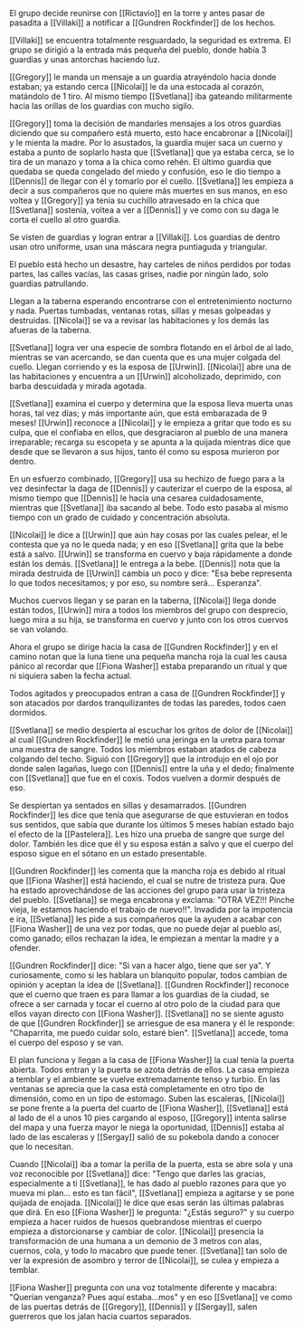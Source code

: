 El grupo decide reunirse con [[Rictavio]] en la torre y antes pasar de pasadita a [[Villaki]] a notificar a [[Gundren Rockfinder]] de los hechos.

[[Villaki]] se encuentra totalmente resguardado, la seguridad es extrema. El grupo se dirigió a la entrada más pequeña del pueblo, donde había 3 guardias y unas antorchas haciendo luz.

[[Gregory]] le manda un mensaje a un guardia atrayéndolo hacia donde estaban; ya estando cerca [[Nicolai]] le da una estocada al corazón, matándolo de 1 tiro. Al mismo tiempo [[Svetlana]] iba gateando militarmente hacia las orillas de los guardias con mucho sigilo.

[[Gregory]] toma la decisión de mandarles mensajes a los otros guardias diciendo que su compañero está muerto, esto hace encabronar a [[Nicolai]] y le mienta la madre. Por lo asustados, la guardia mujer saca un cuerno y estaba a punto de soplarlo hasta que [[Svetlana]] que ya estaba cerca, se lo tira de un manazo y toma a la chica como rehén. El último guardia que quedaba se queda congelado del miedo y confusión, eso le dio tiempo a [[Dennis]] de llegar con él y tomarlo por el cuello. [[Svetlana]] les empieza a decir a sus compañeros que no quiere más muertes en sus manos, en eso voltea y [[Gregory]] ya tenía su cuchillo atravesado en la chica que [[Svetlana]] sostenía, voltea a ver a [[Dennis]] y ve como con su daga le corta el cuello al otro guardia.

Se visten de guardias y logran entrar a [[Villaki]]. Los guardias de dentro usan otro uniforme, usan una máscara negra puntiaguda y triangular.

El pueblo está hecho un desastre, hay carteles de niños perdidos por todas partes, las calles vacías, las casas grises, nadie por ningún lado, solo guardias patrullando.

Llegan a la taberna esperando encontrarse con el entretenimiento nocturno y nada. Puertas tumbadas, ventanas rotas, sillas y mesas golpeadas y destruidas. [[Nicolai]] se va a revisar las habitaciones y los demás las afueras de la taberna.

[[Svetlana]] logra ver una especie de sombra flotando en el árbol de al lado, mientras se van acercando, se dan cuenta que es una mujer colgada del cuello. Llegan corriendo y es la esposa de [[Urwin]]. [[Nicolai]] abre una de las habitaciones y encuentra a un [[Urwin]] alcoholizado, deprimido, con barba descuidada y mirada agotada.

[[Svetlana]] examina el cuerpo y determina que la esposa lleva muerta unas horas, tal vez días; y más importante aún, que está embarazada de 9 meses! [[Urwin]] reconoce a [[Nicolai]] y le empieza a gritar que todo es su culpa, que el confiaba en ellos, que desgraciaron al pueblo de una manera irreparable; recarga su escopeta y se apunta a la quijada mientras dice que desde que se llevaron a sus hijos, tanto él como su esposa murieron por dentro.

En un esfuerzo combinado, [[Gregory]] usa su hechizo de fuego para a la vez desinfectar la daga de [[Dennis]] y cauterizar el cuerpo de la esposa, al mismo tiempo que [[Dennis]] le hacia una cesarea cuidadosamente, mientras que [[Svetlana]] iba sacando al bebe. Todo esto pasaba al mismo tiempo con un grado de cuidado y concentración absoluta.

[[Nicolai]] le dice a [[Urwin]] que aún hay cosas por las cuales pelear, el le contesta que ya no le queda nada; y en eso [[Svetlana]] grita que la bebe está a salvo. [[Urwin]] se transforma en cuervo y baja rápidamente a donde están los demás. [[Svetlana]] le entrega a la bebe. [[Dennis]] nota que la mirada destruida de [[Urwin]] cambia un poco y dice: "Esa bebe representa lo que todos necesitamos; y por eso, su nombre será... Esperanza".

Muchos cuervos llegan y se paran en la taberna, [[Nicolai]] llega donde están todos, [[Urwin]] mira a todos los miembros del grupo con desprecio, luego mira a su hija, se transforma en cuervo y junto con los otros cuervos se van volando.

Ahora el grupo se dirige hacia la casa de [[Gundren Rockfinder]] y en el camino notan que la luna tiene una pequeña mancha roja la cual les causa pánico al recordar que [[Fiona Washer]] estaba preparando un ritual y que ni siquiera saben la fecha actual.

Todos agitados y preocupados entran a casa de [[Gundren Rockfinder]] y son atacados por dardos tranquilizantes de todas las paredes, todos caen dormidos.

[[Svetlana]] se medio despierta al escuchar los gritos de dolor de [[Nicolai]] al cual [[Gundren Rockfinder]] le metió una jeringa en la uretra para tomar una muestra de sangre. Todos los miembros estaban atados de cabeza colgando del techo. Siguió con [[Gregory]] que la introdujo en el ojo por donde salen lagañas, luego con [[Dennis]] entre la uña y el dedo; finalmente con [[Svetlana]] que fue en el coxis. Todos vuelven a dormir después de eso.

Se despiertan ya sentados en sillas y desamarrados. [[Gundren Rockfinder]] les dice que tenía que asegurarse de que estuvieran en todos sus sentidos, que sabía que durante los últimos 5 meses habían estado bajo el efecto de la [[Pastelera]]. Les hizo una prueba de sangre que surge del dolor. También les dice que él y su esposa están a salvo y que el cuerpo del esposo sigue en el sótano en un estado presentable.

[[Gundren Rockfinder]] les comenta que la mancha roja es debido al ritual que [[Fiona Washer]] está haciendo, el cual se nutre de tristeza pura. Que ha estado aprovechándose de las acciones del grupo para usar la tristeza del pueblo. [[Svetlana]] se mega encabrona y exclama: "OTRA VEZ!!! Pinche vieja, le estamos haciendo el trabajo de nuevo!!". Invadida por la impotencia e ira, [[Svetlana]] les pide a sus compañeros que la ayuden a acabar con [[Fiona Washer]] de una vez por todas, que no puede dejar al pueblo así, como ganado; ellos rechazan la idea, le empiezan a mentar la madre y a ofender.

[[Gundren Rockfinder]] dice: "Si van a hacer algo, tiene que ser ya". Y curiosamente, como si les hablara un blanquito popular, todos cambian de opinión y aceptan la idea de [[Svetlana]]. [[Gundren Rockfinder]] reconoce que el cuerno que traen es para llamar a los guardias de la ciudad, se ofrece a ser carnada y tocar el cuerno al otro polo de la ciudad para que ellos vayan directo con [[Fiona Washer]]. [[Svetlana]] no se siente agusto de que [[Gundren Rockfinder]] se arriesgue de esa manera y él le responde: "Chaparrita, me puedo cuidar solo, estaré bien". [[Svetlana]] accede, toma el cuerpo del esposo y se van.

El plan funciona y llegan a la casa de [[Fiona Washer]] la cual tenía la puerta abierta. Todos entran y la puerta se azota detrás de ellos. La casa empieza a temblar y el ambiente se vuelve extremadamente tenso y turbio. En las ventanas se aprecia que la casa está completamente en otro tipo de dimensión, como en un tipo de estomago. Suben las escaleras, [[Nicolai]] se pone frente a la puerta del cuarto de [[Fiona Washer]], [[Svetlana]] está al lado de él a unos 10 pies cargando al esposo, [[Gregory]] intenta salirse del mapa y una fuerza mayor le niega la oportunidad, [[Dennis]] estaba al lado de las escaleras y [[Sergay]] salió de su pokebola dando a conocer que lo necesitan.

Cuando [[Nicolai]] iba a tomar la perilla de la puerta, esta se abre sola y una voz reconocible por [[Svetlana]] dice: "Tengo que darles las gracias, especialmente a ti [[Svetlana]], le has dado al pueblo razones para que yo mueva mi plan... esto es tan fácil", [[Svetlana]] empieza a agitarse y se pone quijada de enojada. [[Nicolai]] le dice que esas serán las últimas palabras que dirá. En eso [[Fiona Washer]] le pregunta: "¿Estás seguro?" y su cuerpo empieza a hacer ruidos de huesos quebrandose mientras el cuerpo empieza a distorcionarse y cambiar de color. [[Nicolai]] presencia la transformación de una humana a un demonio de 3 metros con alas, cuernos, cola, y todo lo macabro que puede tener. [[Svetlana]] tan solo de ver la expresión de asombro y terror de [[Nicolai]], se culea y empieza a temblar.

[[Fiona Washer]] pregunta con una voz totalmente diferente y macabra: "Querían venganza? Pues aquí estaba...mos" y en eso [[Svetlana]] ve como de las puertas detrás de [[Gregory]], [[Dennis]] y [[Sergay]], salen guerreros que los jalan hacia cuartos separados.